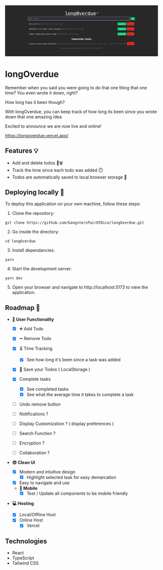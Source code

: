 [![longOverdue home page](src/assets/longoverdue.gif)](https:://longoverdue.vercel.app)

# longOverdue

Remember when you said you were going to do that one thing that one time? You even wrote it down, right?

How long has it been though?

With longOverdue, you can keep track of how long its been since you wrote down that one amazing idea.

Excited to announce we are now live and online!

https://longoverdue.vercel.app/

## Features 💡

- Add and delete todos 📝🗑️
- Track the time since each todo was added ⏱️
- Todos are automatically saved to local browser storage 💾

## Deploying locally 🚀

To deploy this application on your own machine, follow these steps:

1. Clone the repository:

```
git clone https://github.com/GangstersPairOfDice/longOverdue.git
```

2. Go inside the directory:

```
cd longOverdue
```

3. Install dependancies:

```
yarn
```

4. Start the development server:

```
yarn dev
```

5. Open your browser and navigate to http://localhost:5173 to view the application.

## Roadmap 📍

- **👤 User Functionality**

  - [x] ➕ Add Todo
  - [x] ➖ Remove Todo
  - [x] ⏳ Time Tracking

    - [x] See how long it's been since a task was added

  - [x] 💾 Save your Todos ( LocalStorage )
  - [x] Complete tasks
    - [x] See completed tasks
    - [x] See what the average time it takes to complete a task
  - [ ] Undo remove button
  - [ ] Notifications ?
  - [ ] Display Customization ? ( display preferences )
  - [ ] Search Function ?
  - [ ] Encryption ?
  - [ ] Collaboration ?

- **😎 Clean UI**

  - [x] Modern and intuitive design
    - [x] Highlight selected task for easy demarcation
  - [x] Easy to navigate and use
  - **📱 Mobile**
    - [x] Test / Update all components to be mobile friendly

- **💻 Hosting**
  - [x] Local/Offline Host
  - [x] Online Host
    - [x] Vercel

## Technologies

- React
- TypeScript
- Tailwind CSS
